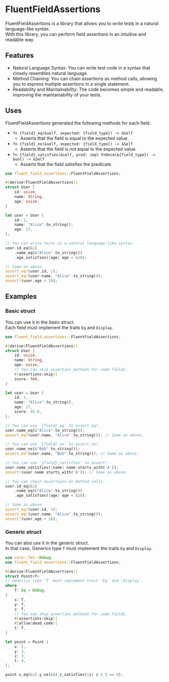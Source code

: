 # FluentFieldAssertions

FluentFieldAssertions is a library that allows you to write tests in a natural language-like syntax.  
With this library, you can perform field assertions in an intuitive and readable way.

## Features

- Natural Language Syntax: You can write test code in a syntax that closely resembles natural language.
- Method Chaining: You can chain assertions as method calls, allowing you to express multiple assertions in a single statement.
- Readability and Maintainability: The code becomes simple and readable, improving the maintainability of your tests.

## Uses

FluentFieldAssertions generated the following methods for each field.

- `fn {field}_eq(&self, expected: {field_type}) -> &Self`
  - Asserts that the field is equal to the expected value.
- `fn {field}_ne(&self, expected: {field_type}) -> &Self`
  - Asserts that the field is not equal to the expected value.
- `fn {field}_satisfies(&self, pred: impl FnOnce(&{field_type}) -> bool) -> &Self`
  - Asserts that the field satisfies the predicate.

```rust
use fluent_field_assertions::FluentFieldAssertions;

#[derive(FluentFieldAssertions)]
struct User {
    id: usize,
    name: String,
    age: usize,
}

let user = User {
    id: 1,
    name: "Alice".to_string(),
    age: 17,
};

// You can write tests in a natural language-like syntax.
user.id_eq(&1)
    .name_eq(&"Alice".to_string())
    .age_satisfies(|age| age < &18);

// Same as above.
assert_eq!(user.id, 1);
assert_eq!(user.name, "Alice".to_string());
assert!(user.age < 18);
```

## Examples

### Basic struct

You can use it in the basic struct.  
Each field must implement the traits `Eq` and `Display`.

```rust
use fluent_field_assertions::FluentFieldAssertions;

#[derive(FluentFieldAssertions)]
struct User {
    id: usize,
    name: String,
    age: usize,
    // You can skip assertion_methods for some fields.
    #[assertions(skip)]
    score: f64,
}

let user = User {
    id: 1,
    name: "Alice".to_string(),
    age: 17,
    score: 95.0,
};

// You can use `{field}_eq` to assert_eq!.
user.name_eq(&"Alice".to_string());
assert_eq!(user.name, "Alice".to_string()); // Same as above.

// You can use `{field}_ne` to assert_ne!.
user.name_ne(&"Bob".to_string());
assert_ne!(user.name, "Bob".to_string()); // Same as above.

// You can use `{field}_satisfies` to assert!.
user.name_satisfies(|name| name.starts_with('A'));
assert!(user.name.starts_with('A')); // Same as above.

// You can chain assertions as method calls.
user.id_eq(&1)
    .name_eq(&"Alice".to_string())
    .age_satisfies(|age| age < &18);

// Same as above.
assert_eq!(user.id, 1);
assert_eq!(user.name, "Alice".to_string());
assert!(user.age < 18);
```

### Generic struct

You can also use it in the generic struct.  
In that case, Generics type `T` must implement the traits `Eq` and `Display`.

```rust
use core::fmt::Debug;
use fluent_field_assertions::FluentFieldAssertions;

#[derive(FluentFieldAssertions)]
struct Point<T>
// Generics type `T` must implement trait `Eq` and `Display`.
where
    T: Eq + Debug,
{
    x: T,
    y: T,
    z: T,
    // You can skip assertion_methods for some fields.
    #[assertions(skip)]
    #[allow(dead_code)]
    t: T,
}

let point = Point {
    x: 1,
    y: 2,
    z: 3,
    t: 4,
};

point.x_eq(&1).y_ne(&9).z_satisfies(|z| z % 3 == 0);
```

